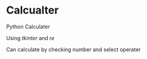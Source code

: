 # Calcualter
Python Calculater

Using *tkinter* and *re*

Can calculate by checking number and select operater
